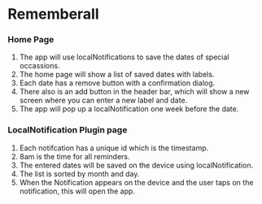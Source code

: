# Rememberall
### Home Page
1. The app will use localNotifications to save the dates of special occassions.
2. The home page will show a list of saved dates with labels.
3. Each date has a remove button with a confirmation dialog.
4. There also is an add button in the header bar, which will show a new screen where you can enter a new label and date.
5. The app will pop up a localNotification one week before the date.
### LocalNotification Plugin page
1. Each notifcation has a unique id which is the timestamp.
2. 8am is the time for all reminders.
3. The entered dates will be saved on the device using localNotification.
4. The list is sorted by month and day.
5. When the Notification appears on the device and the user taps on the notification, this will open the app.
